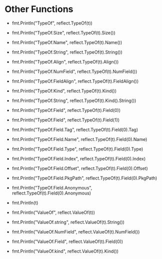 # Other Functions
- fmt.Println("TypeOf", reflect.TypeOf(t))
- fmt.Println("TypeOf.Size", reflect.TypeOf(t).Size())
- fmt.Println("TypeOf.Name", reflect.TypeOf(t).Name())
- fmt.Println("TypeOf.String", reflect.TypeOf(t).String())
- fmt.Println("TypeOf.Align", reflect.TypeOf(t).Align())
- fmt.Println("TypeOf.NumField", reflect.TypeOf(t).NumField())
- fmt.Println("TypeOf.FieldAlign", reflect.TypeOf(t).FieldAlign())

- fmt.Println("TypeOf.Kind", reflect.TypeOf(t).Kind())
- fmt.Println("TypeOf.String", reflect.TypeOf(t).Kind().String())

- fmt.Println("TypeOf.Field", reflect.TypeOf(t).Field(0))
- fmt.Println("TypeOf.Field", reflect.TypeOf(t).Field(1))
- fmt.Println("TypeOf.Field.Tag", reflect.TypeOf(t).Field(0).Tag)
- fmt.Println("TypeOf.Field.Name", reflect.TypeOf(t).Field(0).Name)
- fmt.Println("TypeOf.Field.Type", reflect.TypeOf(t).Field(0).Type)
- fmt.Println("TypeOf.Field.Index", reflect.TypeOf(t).Field(0).Index)
- fmt.Println("TypeOf.Field.Offset", reflect.TypeOf(t).Field(0).Offset)
- fmt.Println("TypeOf.Field.PkgPath", reflect.TypeOf(t).Field(0).PkgPath)
- fmt.Println("TypeOf.Field.Anonymous", reflect.TypeOf(t).Field(0).Anonymous)

- fmt.Println(t)
- fmt.Println("ValueOf", reflect.ValueOf(t))
- fmt.Println("ValueOf.string", reflect.ValueOf(t).String())
- fmt.Println("ValueOf.NumField", reflect.ValueOf(t).NumField())
- fmt.Println("ValueOf.Field", reflect.ValueOf(t).Field(0))
- fmt.Println("ValueOf.kind", reflect.ValueOf(t).Kind())
